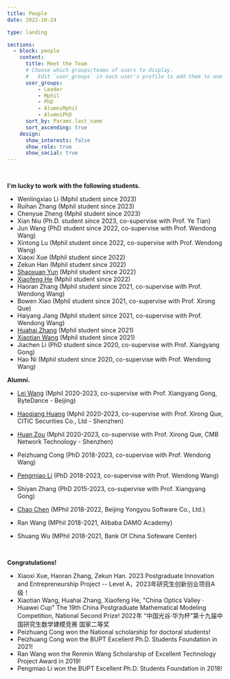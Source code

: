 ```yaml
---
title: People
date: 2022-10-24

type: landing

sections:
  - block: people
    content:
      title: Meet the Team
      # Choose which groups/teams of users to display.
      #   Edit `user_groups` in each user's profile to add them to one or more of these groups.
      user_groups:
          - Leader
          - Mphil
          - PhD
          - AlumniMphil
          - AlumniPhD
      sort_by: Params.last_name
      sort_ascending: true
    design:
      show_interests: false
      show_role: true
      show_social: true
---
```



<br/>

**I'm lucky to work with the following students.**

* Wenlingxiao Li (Mphil student since 2023)
* Ruihan Zhang (Mphil student since 2023)
* Chenyue Zheng (Mphil student since 2023)
* Xian Niu (Ph.D. student since 2023, co-supervise with Prof. Ye Tian)
* Jun Wang (PhD student since 2022, co-supervise with Prof. Wendong Wang)
* Xintong Lu (Mphil student since 2022, co-supervise with Prof. Wendong Wang)
* Xiaoxi Xue (Mphil student since 2022)
* Zekun Han (Mphil student since 2022)
* [Shaoxuan Yun](https://github.com/howardyun) (Mphil student since 2022)
* [Xiaofeng He](https://github.com/HXF-eve) (Mphil student since 2022)
* Haoran Zhang (Mphil student since 2021, co-supervise with Prof. Wendong Wang)  
* Bowen Xiao (Mphil student since 2021, co-supervise with Prof. Xirong Que)
* Haiyang Jiang (Mphil student since 2021, co-supervise with Prof. Wendong Wang)  
* [Huahai Zhang](https://github.com/buptzhh) (Mphil student since 2021)
* [Xiaotian Wang](https://github.com/SteveWXT) (Mphil student since 2021)
* Jiachen Li (PhD student since 2020, co-supervise with Prof. Xiangyang Gong)  
* Hao Ni (Mphil student since 2020, co-supervise with Prof. Wendong Wang)


**Alumni.**

* [Lei Wang](https://github.com/wanglei1998) (Mphil 2020-2023, co-supervise with Prof. Xiangyang Gong, ByteDance - Beijing)

* [Haoqiang Huang](https://github.com/Erii81) (Mphil 2020-2023, co-supervise with Prof. Xirong Que, CITIC Securities Co., Ltd - Shenzhen)

* [Huan Zou](https://github.com/vickybull) (Mphil 2020-2023, co-supervise with Prof. Xirong Que, CMB Network Technology - Shenzhen)

* Peizhuang Cong (PhD 2018-2023, co-supervise with Prof. Wendong Wang)

* [Pengmiao Li](https://github.com/PengMLi) (PhD 2018-2023, co-supervise with Prof. Wendong Wang)

* Shiyan Zhang (PhD 2015-2023, co-supervise with Prof. Xiangyang Gong)

* [Chao Chen](https://github.com/curious0906) (MPhil 2018-2022, Beijing Yongyou Software Co., Ltd.)

* Ran Wang (MPhil 2018-2021, Alibaba DAMO Academy)

* Shuang Wu (MPhil 2018-2021, Bank Of China Sofeware Center)

  <br/>

**Congratulations!**

* Xiaoxi Xue, Haoran Zhang, Zekun Han. 2023 Postgraduate Innovation and Entrepreneurship Project -- Level A，2023年研究生创新创业项目A级！
* Xiaotian Wang, Huahai Zhang, Xiaofeng He, "China Optics Valley · Huawei Cup" The 19th China Postgraduate Mathematical Modeling Competition, National Second Prize! 2022年 “中国光谷·华为杯”第十九届中国研究生数学建模竞赛 国家二等奖
* Peizhuang Cong won the National scholarship for doctoral students!
* Peizhuang Cong won the BUPT Excellent Ph.D. Students Foundation in 2021!
* Ran Wang won the Renmin Wang Scholarship of Excellent Technology Project Award in 2019!
* Pengmiao Li won the BUPT Excellent Ph.D. Students Foundation in 2018!

